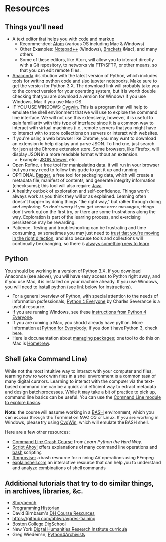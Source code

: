 # Resources

## Things you'll need

* A text editor that helps you with code and markup
  * Recommended: [Atom](https://atom.io/) (various OS including Mac & Windows) 
  * Other Examples: [Notepad++](https://notepad-plus-plus.org/) (Windows), [Brackets](http://brackets.io/) (Mac), and many others
  * Some of these editors, like Atom, will allow you to interact directly with a Git repository, to networks via FTP/SFTP, or other means, so that you can edit remote files.
* [Anaconda](https://www.anaconda.com/download/) distribution with the latest version of Python, which includes tools for writing python code and also jupyter notebooks. Make sure to get the version for Python 3.X. The download link will probably take you to the correct version for your operating system, but it is worth double checking that you are download a version for Windows if you use Windows, Mac if you use Mac OS.
* IF YOU USE WINDOWS: [Cygwin](https://cygwin.com/install.html). This is a program that will help to emulate the shell environment that we will use to explore the command line interface. We will not use this extensively, however, it is useful to gain familiarity with this type of interface since it is a common way to interact with virtual machines (i.e., remote servers that you might have to interact with to store collections on servers or interact with websites.
* If you're using a web browser like Chrome, you may want to download an extension to help display and parse JSON. To find one, just search for json at the Chrome extension store. Some browsers, like Firefox, will display JSON in a more readable format without an extension.
  * Example: [JSON Viewer](https://chrome.google.com/webstore/detail/json-viewer/aimiinbnnkboelefkjlenlgimcabobli), etc.
* [Open Refine](http://openrefine.org/download.html), a free tool for manipulating data, it will run in your browser but you may need to follow this guide to get it up and running
* OPTIONAL [Bagger](https://github.com/LibraryOfCongress/bagger#installing), a free tool for packaging data, which will create a metadata file, manifest of contents, and generate integrity information (checksums); this tool will also require [Java](https://java.com/)
* A healthy outlook of exploration and self-confidence. Things won't always work as you think they will or as explained. Learning often doesn't happen by doing things "the right way," but rather through doing and exploring. So don't worry if you get some error messages, things don't work out on the first try, or there are some frustrations along the way. Exploration is part of the learning process, and exercising persistence may be rewarding.
* Patience. Testing and troubleshooting can be frustrating and time consuming, so sometimes you may just need to [trust that you're moving in the right direction](https://medium.freecodecamp.org/things-i-wish-someone-had-told-me-when-i-was-learning-how-to-code-565fc9dcb329), and also because tools and collections will continually be changing, so there is [always something new to learn](https://medium.freecodecamp.org/this-is-what-ive-gathered-after-a-year-of-teaching-myself-to-code-9e46bb60db9)

## Python
You should be working in a version of Python 3.X. If you download Anaconda (see above), you will have easy access to Python right away, and if you use Mac, it is installed on your machine already. If you use Windows, you will need to install python (see link below for instructions).

* For a general overview of Python, with special attention to the needs of information professionals, [Python 4 Everyone](https://www.py4e.com/) by Charles Severance is a useful resource.
* If you are running Windows, see these [instructions from Python 4 Everyone](https://www.py4e.com/software-win.php).
* If you are running a Mac, you should already have python. More information at [Python for Everybody](https://www.py4e.com/software-mac.php); if you don't have Python 3, check [here](http://docs.python-guide.org/en/latest/starting/install3/osx/).  
* Here is documentation about [managing packages](https://packaging.python.org/tutorials/installing-packages/#ensure-you-can-run-pip-from-the-command-line); one tool to do this on Mac is [Homebrew](https://brew.sh/).

## Shell (aka Command Line)
While not the most intuitive way to interact with your computer and files, learning how to work with files in a shell environment is a common task of many digital curators. Learning to interact with the computer via the text-based command line can be a quick and efficient way to extract metadata and design batch processes. While it may take a bit of practice to pick up, command line basics can be useful. You can use the [Command Line module to explore basics](/activities/exercise-command-line.md).

**Note:** the course will assume working in a [BASH](https://en.wikipedia.org/wiki/Bash_(Unix_shell)) environment, which you can access through the Terminal on MAC OS or Linux. If you are working in Windows, please try using [CygWin](https://www.cygwin.com/), which will emulate the BASH shell. 

Here are a few other resources:  

* [Command Line Crash Course](https://learnpythonthehardway.org/book/appendixa.html) from _Learn Python the Hard Way_.
* [Script Ahoy!](https://github.com/dd388/crals) offers explanations of many command line operations and [bash](https://en.wikipedia.org/wiki/Bash_(Unix_shell)) scripting.
* [ffmproviser](https://amiaopensource.github.io/ffmprovisr/) a bash resource for running AV operations using FFmpeg
* [explainshell.com](https://explainshell.com/) an interactive resource that can help you to understand and analyze combinations of shell commands

## Additional tutorials that try to do similar things, in archives, libraries, &c.

* [Storybench](http://www.storybench.org/about-storybench/)
* [Programming Historian](https://programminghistorian.org/lessons/)
* David Birnbaum's [DH Course Resources](http://dh.obdurodon.org/)
* https://github.com/ablwr/avpres-training
* [Boston College DigSchool](https://github.com/BCDigSchol)
* New York [Digital Humanities Research Institute curricula](http://dhinstitutes.org/june_2018_curriculum.html)
* Greg Wiedeman, [Python4Archivists](https://github.com/gwiedeman/python4archivists)
